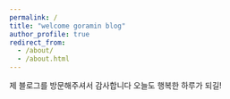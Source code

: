 ```yaml
---
permalink: /
title: "welcome goramin blog"
author_profile: true
redirect_from: 
  - /about/
  - /about.html
---
```


제 블로그를 방문해주셔서 감사합니다
오늘도 행복한 하루가 되길!